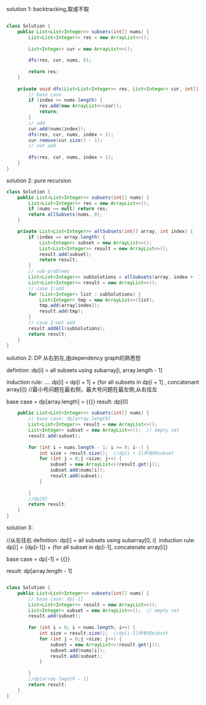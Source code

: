 


solution 1: backtracking,取或不取
```java

class Solution {
    public List<List<Integer>> subsets(int[] nums) {
        List<List<Integer>> res = new ArrayList<>();
        
        List<Integer> cur = new ArrayList<>();
        
        dfs(res, cur, nums, 0);
        
        return res;
    }
    
    private void dfs(List<List<Integer>> res, List<Integer> cur, int[] nums, int index) {
        // base case
        if (index >= nums.length) {
            res.add(new ArrayList<>(cur));
            return;
        }
        // add
        cur.add(nums[index]);
        dfs(res, cur, nums, index + 1);
        cur.remove(cur.size() - 1);
        // not add
        
        dfs(res, cur, nums, index + 1);
    }
}

```

solution 2: pure recursion

```java
class Solution {
    public List<List<Integer>> subsets(int[] nums) {
        List<List<Integer>> res = new ArrayList<>();
        if (nums == null) return res;
        return allSubsets(nums, 0);
    }

    private List<List<Integer>> allSubsets(int[] array, int index) {
        if (index == array.length) {
            List<Integer> subset = new ArrayList<>();
            List<List<Integer>> result = new ArrayList<>();
            result.add(subset);
            return result;
        }
        // sub-problems
        List<List<Integer>> subSolutions = allSubsets(array, index +  1);
        List<List<Integer>> result = new ArrayList<>();
        // case 1:add
        for (List<Integer> list : subSolutions) {
            List<Integer> tmp = new ArrayList<>(list);
            tmp.add(array[index]);
            result.add(tmp);
        }
        // case 2:not add
        result.addAll(subSolutions);
        return result;
    }
}

```


solution 2: DP  从右到左,由dependency graph的熟悉怒

defintion :dp[i] = all subsets using subarray[i, array.length - 1]

induction rule: ....
    dp[i] = dp[i + 1] + {for all subsets in dp[i + 1] , concatenant array[i]}    //最小号问题在最右侧，最大号问题在最左侧,从右往左

base case  = dp[array.length] = {{}}
result: dp[0]

```java
    public List<List<Integer>> subsets(int[] nums) {
        // base case: dp[array.length]
        List<List<Integer>> result = new ArrayList<>();
        List<Integer> subset = new ArrayList<>();  // empty set
        result.add(subset);
        
        for (int i = nums.length - 1; i >= 0; i--) {
            int size = result.size();  //dp[i + 1]所有的subset
            for (int j = 0;j <size; j++) {
                subset = new ArrayList<>(result.get(j));
                subset.add(nums[i]);
                result.add(subset);                                     
            }
            
        }
        //dp[0]
        return result;  
    }     
}
```

solution 3: 

//从左往右
definition:‌ ‌dp[i]‌ ‌=‌ ‌all‌ ‌subsets‌ ‌using‌ ‌‌subarray[0,‌ ‌i]‌ ‌
induction‌ ‌rule:‌ ‌
    dp[i]‌ ‌=‌ ‌{dp[i-1]}‌ ‌+‌ ‌{for‌ ‌all‌ ‌subset‌ ‌in‌ ‌dp[i-1],‌ ‌concatenate‌ ‌array[i]}‌

base‌ ‌case‌ ‌=‌ ‌dp[-1]‌ ‌=‌ ‌{{}}‌ ‌

result:‌ ‌dp[array.length‌ ‌-‌ ‌1]‌ ‌

```java

class Solution {
    public List<List<Integer>> subsets(int[] nums) {
        // base case: dp[-1]
        List<List<Integer>> result = new ArrayList<>();
        List<Integer> subset = new ArrayList<>();  // empty set
        result.add(subset);
        
        for (int i = 0; i < nums.length; i++) {
            int size = result.size();  //dp[i-1]所有的subset
            for (int j = 0;j <size; j++) {
                subset = new ArrayList<>(result.get(j));
                subset.add(nums[i]);
                result.add(subset);                                     
            }
            
        }
        //dp[array.legnth - 1]
        return result;  
    }     
}
```